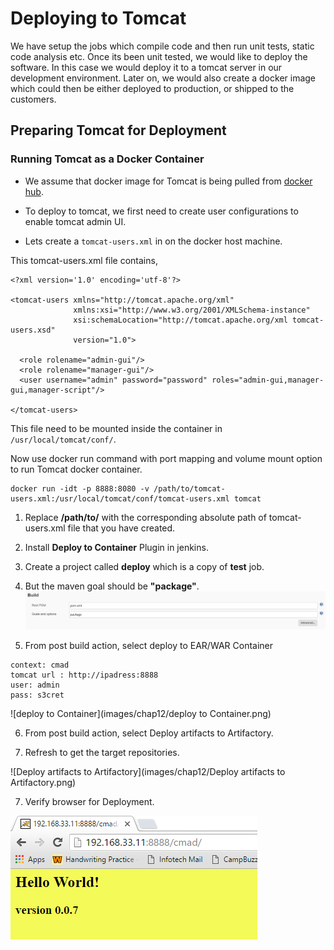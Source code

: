 # Deploying to Tomcat

We have setup the jobs which compile code and then run unit tests, static code analysis etc. Once its been unit tested, we would like to deploy the software. In this case we would deploy it to a tomcat server in our development environment. Later on, we would also create a docker image which could then be either deployed to production, or shipped to the customers.

## Preparing Tomcat for Deployment

### Running Tomcat as a Docker Container

* We assume that docker image for Tomcat is being pulled from [docker hub](https://hub.docker.com/_/tomcat/).

* To deploy to tomcat, we first need to create user configurations to enable tomcat admin UI.

* Lets create a `tomcat-users.xml` in on the docker host machine.

This tomcat-users.xml file contains,

```
<?xml version='1.0' encoding='utf-8'?>

<tomcat-users xmlns="http://tomcat.apache.org/xml"
              xmlns:xsi="http://www.w3.org/2001/XMLSchema-instance"
              xsi:schemaLocation="http://tomcat.apache.org/xml tomcat-users.xsd"
              version="1.0">

  <role rolename="admin-gui"/>
  <role rolename="manager-gui"/>
  <user username="admin" password="password" roles="admin-gui,manager-gui,manager-script"/>

</tomcat-users>
```

This file need to be mounted inside the container in `/usr/local/tomcat/conf/`.

Now use docker run command with port mapping and volume mount option to run Tomcat docker container.

```
docker run -idt -p 8888:8080 -v /path/to/tomcat-users.xml:/usr/local/tomcat/conf/tomcat-users.xml tomcat
```

1. Replace **/path/to/** with the corresponding absolute path of tomcat-users.xml file that you have created.

2. Install **Deploy to Container** Plugin in jenkins.

3. Create a project called **deploy** which is a copy of **test** job.

4. But the maven goal should be **"package"**.
![maven](images/chap12/mvn.png)

5. From post build action, select deploy to EAR/WAR Container

```
context: cmad
tomcat url : http://ipadress:8888
user: admin
pass: s3cret
```

![deploy to Container](images/chap12/deploy to Container.png)

6. From post build action, select Deploy artifacts to Artifactory.

7. Refresh to get the target repositories.

  ![Deploy artifacts to Artifactory](images/chap12/Deploy artifacts to Artifactory.png)

7. Verify browser for Deployment.

  ![Deployment](images/chap12/Deployment.png)
